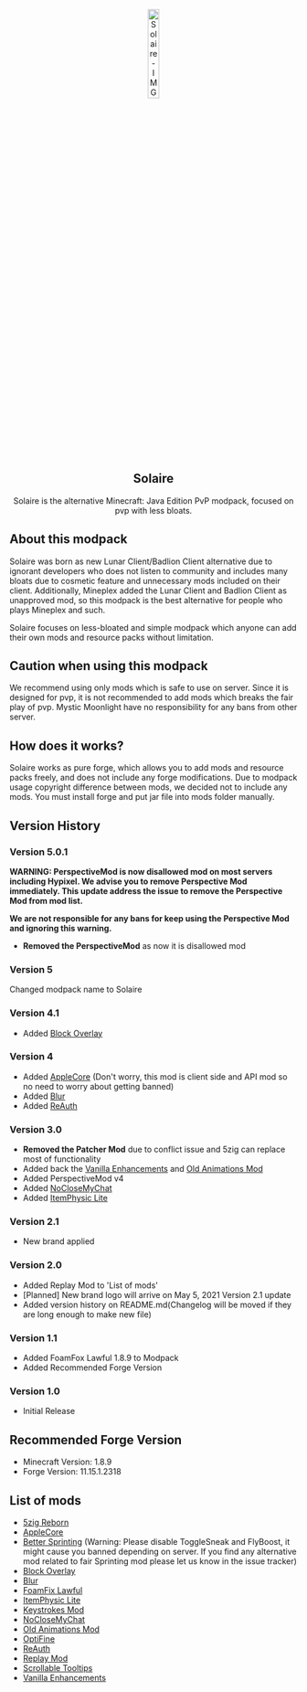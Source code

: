 

<p align="center">
 <img width="20%" src="https://raw.githubusercontent.com/MysticMoonlight/Solaire/main/logo.png" align="center" alt="Solaire-IMG" />
 <h2 align="center">Solaire</h2>
  <p align="center">
    Solaire is the alternative Minecraft: Java Edition PvP modpack, focused on pvp with less bloats. 
  </p>
</p>

## About this modpack ##
Solaire was born as new Lunar Client/Badlion Client alternative due to ignorant developers who does not listen to community and includes many bloats due to cosmetic feature and unnecessary mods included on their client. Additionally, Mineplex added the Lunar Client and Badlion Client as unapproved mod, so this modpack is the best alternative for people who plays Mineplex and such.

Solaire focuses on less-bloated and simple modpack which anyone can add their own mods and resource packs without limitation.

## Caution when using this modpack ##
We recommend using only mods which is safe to use on server. Since it is designed for pvp, it is not recommended to add mods which breaks the fair play of pvp. Mystic Moonlight have no responsibility for any bans from other server.

## How does it works? ##
Solaire works as pure forge, which allows you to add mods and resource packs freely, and does not include any forge modifications.
Due to modpack usage copyright difference between mods, we decided not to include any mods. You must install forge and put jar file into mods folder manually.

## Version History ##
### Version 5.0.1 ###
**WARNING: PerspectiveMod is now disallowed mod on most servers including Hypixel. We advise you to remove Perspective Mod immediately. This update address the issue to remove the Perspective Mod from mod list.**

**We are not responsible for any bans for keep using the Perspective Mod and ignoring this warning.**

- **Removed the PerspectiveMod** as now it is disallowed mod 

### Version 5 ###
Changed modpack name to Solaire

### Version 4.1 ###
- Added [Block Overlay](https://hypixel.net/threads/forge-1-8-9-block-overlay-v4-0-3.1417995/)

### Version 4 ###
- Added [AppleCore](https://www.curseforge.com/minecraft/mc-mods/applecore) (Don't worry, this mod is client side and API mod so no need to worry about getting banned)
- Added [Blur](https://www.curseforge.com/minecraft/mc-mods/blur)
- Added [ReAuth](https://www.curseforge.com/minecraft/mc-mods/reauth)

### Version 3.0 ###
- **Removed the Patcher Mod** due to conflict issue and 5zig can replace most of functionality
- Added back the [Vanilla Enhancements](https://www.curseforge.com/minecraft/mc-mods/vanilla-enhancements) and [Old Animations Mod](https://www.curseforge.com/minecraft/mc-mods/old-animations-mod)
- Added PerspectiveMod v4
- Added [NoCloseMyChat](https://hypixel.net/threads/forge-modification-noclosemychat-for-mc-1-8.1260752/)
- Added [ItemPhysic Lite](https://www.curseforge.com/minecraft/mc-mods/itemphysic-lite)

### Version 2.1 ###
- New brand applied

### Version 2.0 ###
- Added Replay Mod to 'List of mods'
- [Planned] New brand logo will arrive on May 5, 2021 Version 2.1 update
- Added version history on README.md(Changelog will be moved if they are long enough to make new file)

### Version 1.1 ###
- Added FoamFox Lawful 1.8.9 to Modpack
- Added Recommended Forge Version

### Version 1.0 ###
- Initial Release

## Recommended Forge Version ##
- Minecraft Version: 1.8.9
- Forge Version: 11.15.1.2318

## List of mods ##
* [5zig Reborn](https://5zigreborn.eu/)
* [AppleCore](https://www.curseforge.com/minecraft/mc-mods/applecore)
* [Better Sprinting](https://www.curseforge.com/minecraft/mc-mods/better-sprinting) (Warning: Please disable ToggleSneak and FlyBoost, it might cause you banned depending on server. If you find any alternative mod related to fair Sprinting mod please let us know in the issue tracker)
* [Block Overlay](https://hypixel.net/threads/forge-1-8-9-block-overlay-v4-0-3.1417995/)
* [Blur](https://www.curseforge.com/minecraft/mc-mods/blur)
* [FoamFix Lawful](https://www.curseforge.com/minecraft/mc-mods/foamfix-optimization-mod)
* [ItemPhysic Lite](https://www.curseforge.com/minecraft/mc-mods/itemphysic-lite)
* [Keystrokes Mod](https://sk1er.club/mods/keystrokesmod)
* [NoCloseMyChat](https://hypixel.net/threads/forge-modification-noclosemychat-for-mc-1-8.1260752/)
* [Old Animations Mod](https://www.curseforge.com/minecraft/mc-mods/old-animations-mod)
* [OptiFine](https://www.optifine.net/home)
* [ReAuth](https://www.curseforge.com/minecraft/mc-mods/reauth)
* [Replay Mod](https://www.replaymod.com/)
* [Scrollable Tooltips](https://sk1er.club/mods/text_overflow_scroll)
* [Vanilla Enhancements](https://www.curseforge.com/minecraft/mc-mods/vanilla-enhancements)

